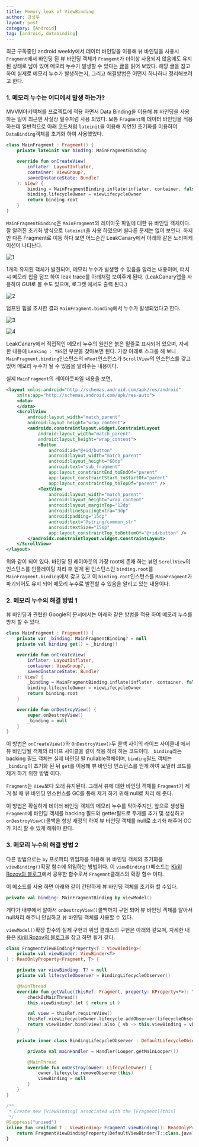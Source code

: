 ```yaml
---
title: Memory leak of ViewBinding
author: 강성우
layout: post
category: [Android]
tag: [android, databinding]
---
```


최근 구독중인 android weekly에서 데이터 바인딩을 이용해 뷰 바인딩을 사용시 `Fragment`에서 바인딩 된 뷰 바인딩 객체가 `Framgent`가 더이상 사용되지 않음에도 유지된 상태로 남아 있어 메모리 누수가 발생할 수 있다는 [글](https://proandroiddev.com/avoiding-memory-leaks-when-using-data-binding-and-view-binding-3b91d571c150)을 읽어 보았다. 해당 글을 참고 하여 실제로 메모리 누수가 발생하는지, 그리고 해결방법은 어떤지 하나하나 정리해보려고 한다. 

### 1. 메모리 누수는 어디에서 발생 하는가? 

MVVM아키텍쳐를 프로젝트에 적용 하면서 Data Binding을 이용해 뷰 바인딩을 사용 하는 일이 최근엔 사실상 필수처럼 사용 되었다. 보통 `Fragment`에 데이터 바인딩을 적용 하는데 일반적으로 아래 코드처럼 `lateinit`을 이용해 지연된 초기화를 이용하여 `DataBinding`객체를 초기화 하여 사용했었다. 

```kotlin
class MainFragment : Fragment() {
    private lateinit var binding: MainFragmentBinding

    override fun onCreateView(
        inflater: LayoutInflater,
        container: ViewGroup?,
        savedInstanceState: Bundle?
    ): View? {
        binding = MainFragmentBinding.inflate(inflater, container, false)
        binding.lifecycleOwner = viewLifecycleOwner
        return binding.root
    }
}
```

`MainFragmentBinding`은 `MainFragment`와 레이아웃 파일에 대한 뷰 바인딩 객체이다. 잘 알려진 초기화 방식으로 `lateinit`을 사용 하였으며 별다른 문제는 없어 보인다. 하지만 다른 Fragment로 이동 하다 보면 어느순간 LeakCanary에서 아래와 같은 노티피케이션이 나타난다. 

![1](/blog/assets/images/200828_leakcanary_1.png)

1개의 유지된 객체가 발견되어, 메모리 누수가 발생할 수 있음을 알리는 내용이며, 터치시 메모리 힙을 덤프 하여 leak trace를 아래처럼 보여주게 된다. (LeakCanary앱을 사용하여 GUI로 볼 수도 있으며, 로그캣 에서도 출력 된다.)

![2](/blog/assets/images/200828_leakcanary_2.png)

덤프된 힙을 조사한 결과 `MainFragment.binding`에서 누수가 발생되었다고 한다. 

![3](/blog/assets/images/200828_leakcanary_3.png)

![4](/blog/assets/images/200828_leakcanary_4.png)

LeakCanary에서 직접적인 메모리 누수의 원인은 붉은 밑줄로 표시되어 있으며, 자세한 내용에 `Leaking : YES`인 부분을 찾아보면 된다. 가장 아래로 스크롤 해 보니 `MainFragment.binding`인스턴스의 `mRoot`인스턴스가 `ScrollView`의 인스턴스를 갖고 있어 메모리 누수가 될 수 있음을 알려주는 내용이다. 

실제 `MainFragment`의 레이아웃파일 내용을 보면, 

```xml
<layout xmlns:android="http://schemas.android.com/apk/res/android"
    xmlns:app="http://schemas.android.com/apk/res-auto">
    <data>
    </data>
    <ScrollView
        android:layout_width="match_parent"
        android:layout_height="wrap_content">
        <androidx.constraintlayout.widget.ConstraintLayout
            android:layout_width="match_parent"
            android:layout_height="wrap_content">
            <Button
                android:id="@+id/button"
                android:layout_width="match_parent"
                android:layout_height="60dp"
                android:text="sub_fragment"
                app:layout_constraintEnd_toEndOf="parent"
                app:layout_constraintStart_toStartOf="parent"
                app:layout_constraintTop_toTopOf="parent" />
            <TextView
                android:layout_width="match_parent"
                android:layout_height="wrap_content"
                android:layout_marginTop="12dp"
                android:lineSpacingExtra="3dp"
                android:padding="15dp"
                android:text="@string/common_str"
                android:textSize="15sp"
                app:layout_constraintTop_toBottomOf="@+id/button" />
        </androidx.constraintlayout.widget.ConstraintLayout>
    </ScrollView>
</layout>
```

위와 같이 되어 있다. 바인딩 된 레이아웃의 가장 root에 존재 하는 뷰인 `ScrollView`의 인스턴스를 인플레이팅 처리 후 얻게 된 인스턴스인 `binding.root`를  `MainFragment.binding`에서 갖고 있고 이 `binding.root`인스턴스를  `MainFragment`가 파괴되어도 유지 되어 메모리 누수로 발전할 수 있음을 알리고 있는 내용이다. 

### 2. 메모리 누수의 해결 방법 1

뷰 바인딩과 관련한 Google의 문서에서는 아래와 같은 방법을 적용 하여 메모리 누수를 방지 할 수 있다. 

```kotlin
class MainFragment : Fragment() {
    private var _binding: MainFragmentBinding? = null
    private val binding get() = _binding!!

    override fun onCreateView(
        inflater: LayoutInflater,
        container: ViewGroup?,
        savedInstanceState: Bundle?
    ): View? {
        _binding = MainFragmentBinding.inflate(inflater, container, false)
        binding.lifecycleOwner = viewLifecycleOwner
        return binding.root
    }

    override fun onDestroyView() {
        super.onDestroyView()
        _binding = null
    }
}
```

이 방법은 `onCreateView()`와 `OnDestroyView()`두 콜백 사이의 라이프 사이클내 에서 뷰 바인딩될 객체의 라이프 사이클을 같이 적용 하려 하는 코드이다. `_binding`라는 backing 필드 객체는 실제 바인딩 될 nullable객체이며, `binding`필드 객체는 `_binding`이 초기화 된 뒤 `get`를 이용해 뷰 바인딩 인스턴스를 얻게 하여 보일러 코드를 제거 하기 위한 방법 이다. 

`Fragment`는 `View`보다 오래 유지된다. 그래서 뷰에 대한 바인딩 객체를 `Fragment`가 제거 될 때 뷰 바인딩 인스턴스를 GC를 통해 제거 하기 위해 null로 처리 해 준다. 

이 방법은 확실하게 데이터 바인딩 객체의 메모리 누수를 막아주지만, 앞으로 생성될 `Fragment`에 바인딩 객체를 backing 필드와 getter필드로 두개를 추가 및 생성하고 `onDestroyView()`콜백을 항상 재정의 하여 뷰 바인딩 객체를 null로 초기화 해주어 GC가 처리 할 수 있게 해줘야 한다. 

### 3. 메모리 누수의 해결 방법 2

다른 방법으로는 `by` 프로퍼티 위임자를 이용해 뷰 바인딩 객체의 초기화를 `viewBinding()`확장 함수에 위임하는 방법이다. 이 `viewBinding()`메소드는 [Kirill Rozov의 블로그](https://proandroiddev.com/make-android-view-binding-great-with-kotlin-b71dd9c87719)에서 공유한 함수로서 `Fragemnt`클래스의 확장 함수 이다. 

이 메소드를 사용 하면 아래와 같이 간단하게 뷰 바인딩 객체를 초기화 할 수있다. 

```kotlin
private val binding: MainFragmentBinding by viewModel()
```

게다가 내부에서 알아서 `onDestroyView()`콜백까지 구현 되어 뷰 바인딩 객체를 알아서 null처리 해주니 안심하고 뷰 바인딩 객체를 사용할 수 있다. 

`viewModel()`확장 함수의 실제 구현과 위임 클래스의 구현은 아래와 같으며, 자세한 내용은 [Kirill Rozov의 블로그](https://proandroiddev.com/make-android-view-binding-great-with-kotlin-b71dd9c87719)을 참고 하면 될거 같다. 

```kotlin 
class FragmentViewBindingProperty<T : ViewBinding>(
    private val viewBinder: ViewBinder<T>
) : ReadOnlyProperty<Fragment, T> {

    private var viewBinding: T? = null
    private val lifecycleObserver = BindingLifecycleObserver()

    @MainThread
    override fun getValue(thisRef: Fragment, property: KProperty<*>): T {
        checkIsMainThread()
        this.viewBinding?.let { return it }

        val view = thisRef.requireView()
        thisRef.viewLifecycleOwner.lifecycle.addObserver(lifecycleObserver)
        return viewBinder.bind(view).also { vb -> this.viewBinding = vb }
    }

    private inner class BindingLifecycleObserver : DefaultLifecycleObserver {

        private val mainHandler = Handler(Looper.getMainLooper())

        @MainThread
        override fun onDestroy(owner: LifecycleOwner) {
            owner.lifecycle.removeObserver(this)
            viewBinding = null
        }
    }
}

/**
 * Create new [ViewBinding] associated with the [Fragment][this]
 */
@Suppress("unused")
inline fun <reified T : ViewBinding> Fragment.viewBinding(): ReadOnlyProperty<Fragment, T> {
    return FragmentViewBindingProperty(DefaultViewBinder(T::class.java))
}
```
